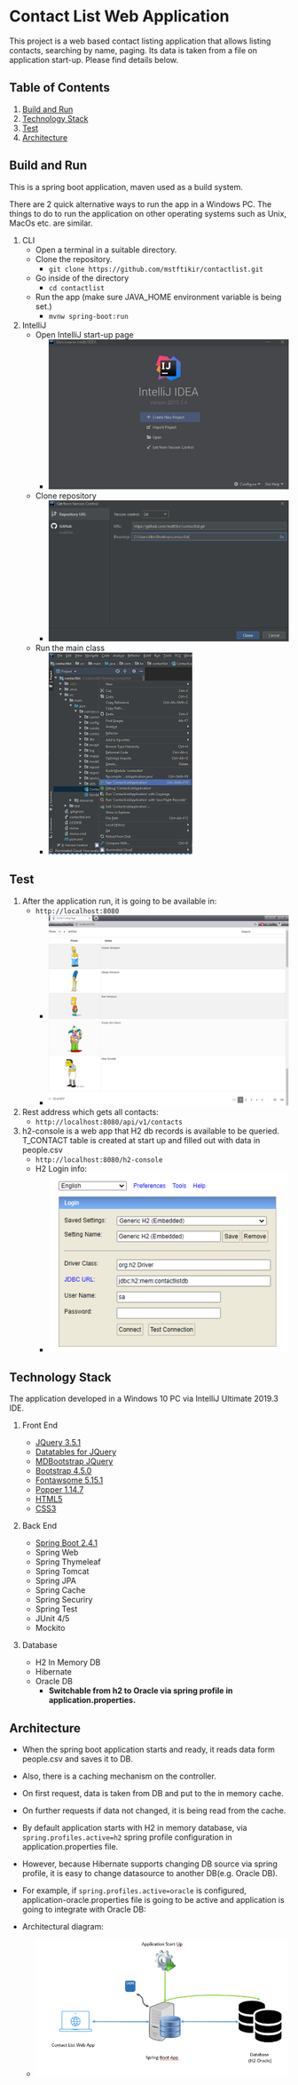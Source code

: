 # Contact List Web Application

This project is a web based contact listing application that allows listing contacts, searching by name, paging. Its data is taken from a file on application start-up. Please find details below.

## Table of Contents

1. [Build and Run](#build-run)
2. [Technology Stack](#technology-stack)
3. [Test](#test)
4. [Architecture](#architecture)

## <a name="build-run"></a>Build and Run

This is a spring boot application, maven used as a build system.

There are 2 quick alternative ways to run the app in a Windows PC. The things to do to run the application on other operating systems such as Unix, MacOs etc. are similar.

1. CLI
    - Open a terminal in a suitable directory.
    - Clone the repository.
        - ```git clone https://github.com/mstftikir/contactlist.git```
    - Go inside of the directory
        - ```cd contactlist```
    - Run the app (make sure JAVA_HOME environment variable is being set.)
        - ```mvnw spring-boot:run```
2. IntelliJ
    - Open IntelliJ start-up page
        - ![](readme-resources/IntelliJStartUpPage.PNG)
    - Clone repository
        - ![](readme-resources/IntelliJClone.PNG)
    - Run the main class
        - ![](readme-resources/IntelliJRunApp.PNG)

## <a name="test"></a>Test

1. After the application run, it is going to be available in:
    - ```http://localhost:8080```
        - ![](readme-resources/ContactListPageTop.PNG)
        - ![](readme-resources/ContactListPageBottom.PNG)
2. Rest address which gets all contacts:
    - ```http://localhost:8080/api/v1/contacts```
3. h2-console is a web app that H2 db records is available to be queried. T_CONTACT table is created at start up and filled out with data in people.csv
    - ```http://localhost:8080/h2-console```
    - H2 Login info:
        - ![](readme-resources/H2Login.PNG)

## <a name="technology-stack"></a>Technology Stack

The application developed in a Windows 10 PC via IntelliJ Ultimate 2019.3 IDE.

1. Front End

    - [JQuery 3.5.1](https://jquery.com/)
    - [Datatables for JQuery](https://datatables.net/)
    - [MDBootstrap JQuery](https://mdbootstrap.com/docs/b4/jquery/)
    - [Bootstrap 4.5.0](https://getbootstrap.com/)
    - [Fontawsome 5.15.1](https://fontawesome.com/)
    - [Popper 1.14.7](https://popper.js.org/)
    - [HTML5](https://www.w3schools.com/html/)
    - [CSS3](https://www.w3schools.com/css/)

2. Back End
    - [Spring Boot 2.4.1](https://spring.io/projects/spring-boot)
    - Spring Web
    - Spring Thymeleaf
    - Spring Tomcat
    - Spring JPA
    - Spring Cache
    - Spring Securiry
    - Spring Test
    - JUnit 4/5
    - Mockito

3. Database
    - H2 In Memory DB
    - Hibernate
    - Oracle DB
        - <b>Switchable from h2 to Oracle via spring profile in application.properties.</b>

## <a name="architecture"></a>Architecture

- When the spring boot application starts and ready, it reads data form people.csv and saves it to DB.
- Also, there is a caching mechanism on the controller.
- On first request, data is taken from DB and put to the in memory cache.
- On further requests if data not changed, it is being read from the cache.

- By default application starts with H2 in memory database, via ```spring.profiles.active=h2``` spring profile configuration in application.properties file.
- However, because Hibernate supports changing DB source via spring profile, it is easy to change datasource to another DB(e.g. Oracle DB).
- For example, if ```spring.profiles.active=oracle``` is configured, application-oracle.properties file is going to be active and application is going to integrate with Oracle DB:

- Architectural diagram:
    - ![](readme-resources/Architecture.PNG)